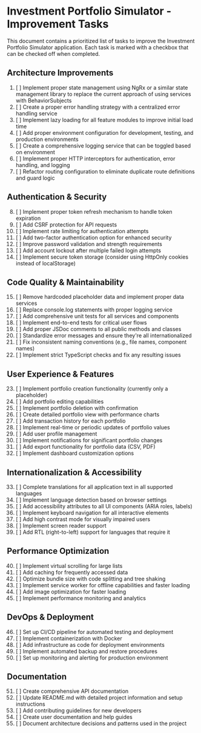 # Investment Portfolio Simulator - Improvement Tasks

This document contains a prioritized list of tasks to improve the Investment Portfolio Simulator application. Each task is marked with a checkbox that can be checked off when completed.

## Architecture Improvements

1. [ ] Implement proper state management using NgRx or a similar state management library to replace the current approach of using services with BehaviorSubjects
2. [ ] Create a proper error handling strategy with a centralized error handling service
3. [ ] Implement lazy loading for all feature modules to improve initial load time
4. [ ] Add proper environment configuration for development, testing, and production environments
5. [ ] Create a comprehensive logging service that can be toggled based on environment
6. [ ] Implement proper HTTP interceptors for authentication, error handling, and logging
7. [ ] Refactor routing configuration to eliminate duplicate route definitions and guard logic

## Authentication & Security

8. [ ] Implement proper token refresh mechanism to handle token expiration
9. [ ] Add CSRF protection for API requests
10. [ ] Implement rate limiting for authentication attempts
11. [ ] Add two-factor authentication option for enhanced security
12. [ ] Improve password validation and strength requirements
13. [ ] Add account lockout after multiple failed login attempts
14. [ ] Implement secure token storage (consider using HttpOnly cookies instead of localStorage)

## Code Quality & Maintainability

15. [ ] Remove hardcoded placeholder data and implement proper data services
16. [ ] Replace console.log statements with proper logging service
17. [ ] Add comprehensive unit tests for all services and components
18. [ ] Implement end-to-end tests for critical user flows
19. [ ] Add proper JSDoc comments to all public methods and classes
20. [ ] Standardize error messages and ensure they're all internationalized
21. [ ] Fix inconsistent naming conventions (e.g., file names, component names)
22. [ ] Implement strict TypeScript checks and fix any resulting issues

## User Experience & Features

23. [ ] Implement portfolio creation functionality (currently only a placeholder)
24. [ ] Add portfolio editing capabilities
25. [ ] Implement portfolio deletion with confirmation
26. [ ] Create detailed portfolio view with performance charts
27. [ ] Add transaction history for each portfolio
28. [ ] Implement real-time or periodic updates of portfolio values
29. [ ] Add user profile management
30. [ ] Implement notifications for significant portfolio changes
31. [ ] Add export functionality for portfolio data (CSV, PDF)
32. [ ] Implement dashboard customization options

## Internationalization & Accessibility

33. [ ] Complete translations for all application text in all supported languages
34. [ ] Implement language detection based on browser settings
35. [ ] Add accessibility attributes to all UI components (ARIA roles, labels)
36. [ ] Implement keyboard navigation for all interactive elements
37. [ ] Add high contrast mode for visually impaired users
38. [ ] Implement screen reader support
39. [ ] Add RTL (right-to-left) support for languages that require it

## Performance Optimization

40. [ ] Implement virtual scrolling for large lists
41. [ ] Add caching for frequently accessed data
42. [ ] Optimize bundle size with code splitting and tree shaking
43. [ ] Implement service worker for offline capabilities and faster loading
44. [ ] Add image optimization for faster loading
45. [ ] Implement performance monitoring and analytics

## DevOps & Deployment

46. [ ] Set up CI/CD pipeline for automated testing and deployment
47. [ ] Implement containerization with Docker
48. [ ] Add infrastructure as code for deployment environments
49. [ ] Implement automated backup and restore procedures
50. [ ] Set up monitoring and alerting for production environment

## Documentation

51. [ ] Create comprehensive API documentation
52. [ ] Update README.md with detailed project information and setup instructions
53. [ ] Add contributing guidelines for new developers
54. [ ] Create user documentation and help guides
55. [ ] Document architecture decisions and patterns used in the project
